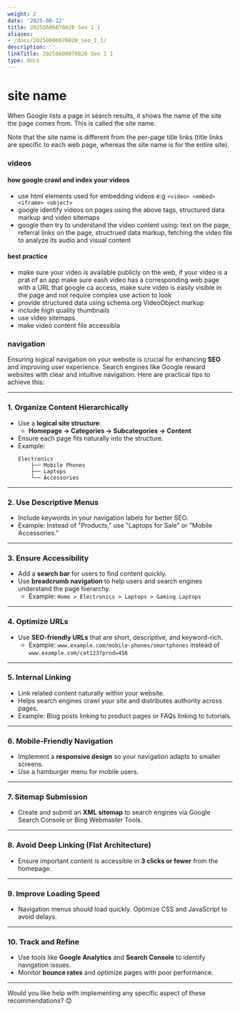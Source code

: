 ```yaml
---
weight: 2
date: '2025-06-12'
title: 20250606070820 Seo 1 1
aliases:
- /docs/20250606070820_seo_1_1/
description: ''
linkTitle: 20250606070820 Seo 1 1
type: docs
---
```


# site name

When Google lists a page in search results, it shows the name of the site the page comes from. This is called the site name.

Note that the site name is different from the per-page title links (title links are specific to each web page, whereas the site name is for the entire site).

### videos
#### how google crawl and index your videos
- use html elements used for embedding videos e:g `<video> <embed> <iframe> <object>`
- google identify videos on pages using the above tags, structured data markup and video sitemaps
- google then try to understand the video content using: text on the page, referral links on the page, structrued data markup, fetching the video file to analyze its audio and visual content
#### best practice
- make sure your video is available publicly on the web, if your video is a prat of an app make sure eash video has a corresponding web page with a URL that google ca access, make sure video is easily visible in the page and not require complex use action to look
- provide structured data using schema.org VideoObject markup
- include high quality thumbnails
- use video sitemaps
- make video content file accessibla

### navigation

Ensuring logical navigation on your website is crucial for enhancing **SEO** and improving user experience. Search engines like Google reward websites with clear and intuitive navigation. Here are practical tips to achieve this:  

---

### 1. **Organize Content Hierarchically**
   - Use a **logical site structure**:
     - **Homepage → Categories → Subcategories → Content**  
   - Ensure each page fits naturally into the structure.  
   - Example:
     ```
     Electronics
         ├── Mobile Phones
         ├── Laptops
         └── Accessories
     ```

---

### 2. **Use Descriptive Menus**
   - Include keywords in your navigation labels for better SEO.
   - Example: Instead of "Products," use "Laptops for Sale" or "Mobile Accessories."

---

### 3. **Ensure Accessibility**
   - Add a **search bar** for users to find content quickly.  
   - Use **breadcrumb navigation** to help users and search engines understand the page hierarchy.  
     - Example: `Home > Electronics > Laptops > Gaming Laptops`

---

### 4. **Optimize URLs**
   - Use **SEO-friendly URLs** that are short, descriptive, and keyword-rich.
     - Example: `www.example.com/mobile-phones/smartphones` instead of `www.example.com/cat123?prod=456`

---

### 5. **Internal Linking**
   - Link related content naturally within your website.  
   - Helps search engines crawl your site and distributes authority across pages.
   - Example: Blog posts linking to product pages or FAQs linking to tutorials.

---

### 6. **Mobile-Friendly Navigation**
   - Implement a **responsive design** so your navigation adapts to smaller screens.  
   - Use a hamburger menu for mobile users.

---

### 7. **Sitemap Submission**
   - Create and submit an **XML sitemap** to search engines via Google Search Console or Bing Webmaster Tools.

---

### 8. **Avoid Deep Linking (Flat Architecture)**
   - Ensure important content is accessible in **3 clicks or fewer** from the homepage.

---

### 9. **Improve Loading Speed**
   - Navigation menus should load quickly. Optimize CSS and JavaScript to avoid delays.

---

### 10. **Track and Refine**
   - Use tools like **Google Analytics** and **Search Console** to identify navigation issues.  
   - Monitor **bounce rates** and optimize pages with poor performance.

---

Would you like help with implementing any specific aspect of these recommendations? 😊